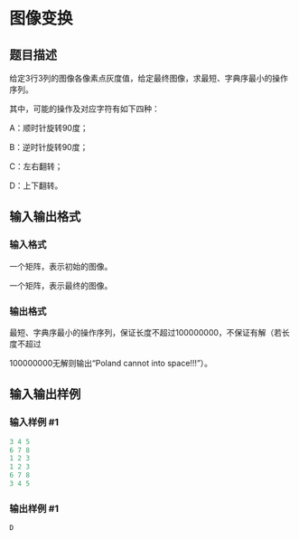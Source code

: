 # 图像变换

## 题目描述

给定3行3列的图像各像素点灰度值，给定最终图像，求最短、字典序最小的操作序列。

其中，可能的操作及对应字符有如下四种：

A：顺时针旋转90度；

B：逆时针旋转90度；

C：左右翻转；

D：上下翻转。

## 输入输出格式

### 输入格式

一个矩阵，表示初始的图像。

一个矩阵，表示最终的图像。

### 输出格式

最短、字典序最小的操作序列，保证长度不超过100000000，不保证有解（若长度不超过

100000000无解则输出“Poland cannot into space!!!”）。

## 输入输出样例

### 输入样例 #1

```cpp
3 4 5
6 7 8
1 2 3
1 2 3
6 7 8
3 4 5
```


### 输出样例 #1

```cpp
D
```



